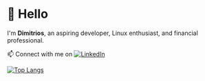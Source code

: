 # 👋 Hello
I'm **Dimitrios**, an aspiring developer, Linux enthusiast, and financial professional.

📫 Connect with me on [![LinkedIn](https://img.shields.io/badge/-LinkedIn-0A66C2?style=flat&logo=linkedin&logoColor=white)](https://www.linkedin.com/in/dscharalampidis/)

[![Top Langs](https://github-readme-stats.vercel.app/api/top-langs/?username=dimitrios-git&layout=compact&theme=github_dark&hide_border=true)](#)

